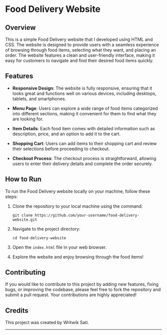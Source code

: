 # Food Delivery Website

## Overview

This is a simple Food Delivery website that I developed using HTML and CSS. The website is designed to provide users with a seamless experience of browsing through food items, selecting what they want, and placing an order. The website features a clean and user-friendly interface, making it easy for customers to navigate and find their desired food items quickly.

## Features

- **Responsive Design**: The website is fully responsive, ensuring that it looks great and functions well on various devices, including desktops, tablets, and smartphones.
  
- **Menu Page**: Users can explore a wide range of food items categorized into different sections, making it convenient for them to find what they are looking for.

- **Item Details**: Each food item comes with detailed information such as description, price, and an option to add it to the cart.

- **Shopping Cart**: Users can add items to their shopping cart and review their selections before proceeding to checkout.

- **Checkout Process**: The checkout process is straightforward, allowing users to enter their delivery details and complete the order securely.

## How to Run

To run the Food Delivery website locally on your machine, follow these steps:

1. Clone the repository to your local machine using the command:

   ```
   git clone https://github.com/your-username/food-delivery-website.git
   ```

2. Navigate to the project directory:

   ```
   cd food-delivery-website
   ```

3. Open the `index.html` file in your web browser.

4. Explore the website and enjoy browsing through the food items!

## Contributing

If you would like to contribute to this project by adding new features, fixing bugs, or improving the codebase, please feel free to fork the repository and submit a pull request. Your contributions are highly appreciated!

## Credits

This project was created by Writwik Sati.

---

